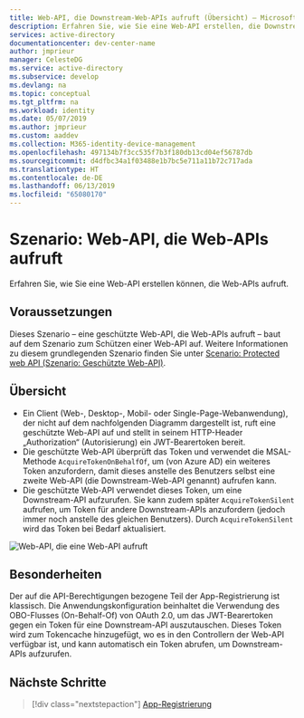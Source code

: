 ```yaml
---
title: Web-API, die Downstream-Web-APIs aufruft (Übersicht) – Microsoft Identity Platform
description: Erfahren Sie, wie Sie eine Web-API erstellen, die Downstream-Web-APIs aufruft (Übersicht).
services: active-directory
documentationcenter: dev-center-name
author: jmprieur
manager: CelesteDG
ms.service: active-directory
ms.subservice: develop
ms.devlang: na
ms.topic: conceptual
ms.tgt_pltfrm: na
ms.workload: identity
ms.date: 05/07/2019
ms.author: jmprieur
ms.custom: aaddev
ms.collection: M365-identity-device-management
ms.openlocfilehash: 497134b7f3cc535f7b3f180db13cd04ef56787db
ms.sourcegitcommit: d4dfbc34a1f03488e1b7bc5e711a11b72c717ada
ms.translationtype: HT
ms.contentlocale: de-DE
ms.lasthandoff: 06/13/2019
ms.locfileid: "65080170"
---
```

# <a name="scenario-web-api-that-calls-web-apis"></a>Szenario: Web-API, die Web-APIs aufruft

Erfahren Sie, wie Sie eine Web-API erstellen können, die Web-APIs aufruft.

## <a name="prerequisites"></a>Voraussetzungen

Dieses Szenario – eine geschützte Web-API, die Web-APIs aufruft – baut auf dem Szenario zum Schützen einer Web-API auf. Weitere Informationen zu diesem grundlegenden Szenario finden Sie unter [Scenario: Protected web API (Szenario: Geschützte Web-API)](scenario-protected-web-api-overview.md).

## <a name="overview"></a>Übersicht

- Ein Client (Web-, Desktop-, Mobil- oder Single-Page-Webanwendung), der nicht auf dem nachfolgenden Diagramm dargestellt ist, ruft eine geschützte Web-API auf und stellt in seinem HTTP-Header „Authorization“ (Autorisierung) ein JWT-Bearertoken bereit.
- Die geschützte Web-API überprüft das Token und verwendet die MSAL-Methode `AcquireTokenOnBehalfOf`, um (von Azure AD) ein weiteres Token anzufordern, damit dieses anstelle des Benutzers selbst eine zweite Web-API (die Downstream-Web-API genannt) aufrufen kann.
- Die geschützte Web-API verwendet dieses Token, um eine Downstream-API aufzurufen. Sie kann zudem später `AcquireTokenSilent` aufrufen, um Token für andere Downstream-APIs anzufordern (jedoch immer noch anstelle des gleichen Benutzers). Durch `AcquireTokenSilent` wird das Token bei Bedarf aktualisiert.

![Web-API, die eine Web-API aufruft](media/scenarios/web-api.svg)

## <a name="specifics"></a>Besonderheiten

Der auf die API-Berechtigungen bezogene Teil der App-Registrierung ist klassisch. Die Anwendungskonfiguration beinhaltet die Verwendung des OBO-Flusses (On-Behalf-Of) von OAuth 2.0, um das JWT-Bearertoken gegen ein Token für eine Downstream-API auszutauschen. Dieses Token wird zum Tokencache hinzugefügt, wo es in den Controllern der Web-API verfügbar ist, und kann automatisch ein Token abrufen, um Downstream-APIs aufzurufen.

## <a name="next-steps"></a>Nächste Schritte

> [!div class="nextstepaction"]
> [App-Registrierung](scenario-web-api-call-api-app-registration.md)
